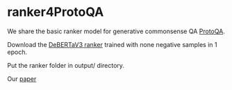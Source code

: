 # ranker4ProtoQA

We share the basic ranker model for generative commonsense QA [ProtoQA](https://github.com/iesl/ProtoQA_GPT2 "GitHub").



Download the [DeBERTaV3 ranker](https://drive.google.com/file/d/1TGegIFT5gwKcxP7hPoDLR_aQzUhShRr2/view?usp=share_link "Google Drive") trained with none negative samples in 1 epoch.

Put the ranker folder in output/ directory.


Our [paper](https://aclanthology.org/2022.findings-emnlp.233/ "EMNLP 2022")
